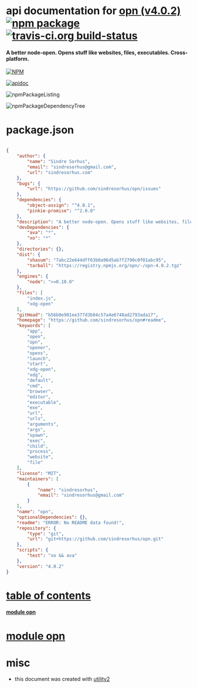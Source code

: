 # api documentation for  [opn (v4.0.2)](https://github.com/sindresorhus/opn#readme)  [![npm package](https://img.shields.io/npm/v/npmdoc-opn.svg?style=flat-square)](https://www.npmjs.org/package/npmdoc-opn) [![travis-ci.org build-status](https://api.travis-ci.org/npmdoc/node-npmdoc-opn.svg)](https://travis-ci.org/npmdoc/node-npmdoc-opn)
#### A better node-open. Opens stuff like websites, files, executables. Cross-platform.

[![NPM](https://nodei.co/npm/opn.png?downloads=true)](https://www.npmjs.com/package/opn)

[![apidoc](https://npmdoc.github.io/node-npmdoc-opn/build/screenCapture.buildNpmdoc.browser.%252Fhome%252Ftravis%252Fbuild%252Fnpmdoc%252Fnode-npmdoc-opn%252Ftmp%252Fbuild%252Fapidoc.html.png)](https://npmdoc.github.io/node-npmdoc-opn/build/apidoc.html)

![npmPackageListing](https://npmdoc.github.io/node-npmdoc-opn/build/screenCapture.npmPackageListing.svg)

![npmPackageDependencyTree](https://npmdoc.github.io/node-npmdoc-opn/build/screenCapture.npmPackageDependencyTree.svg)



# package.json

```json

{
    "author": {
        "name": "Sindre Sorhus",
        "email": "sindresorhus@gmail.com",
        "url": "sindresorhus.com"
    },
    "bugs": {
        "url": "https://github.com/sindresorhus/opn/issues"
    },
    "dependencies": {
        "object-assign": "^4.0.1",
        "pinkie-promise": "^2.0.0"
    },
    "description": "A better node-open. Opens stuff like websites, files, executables. Cross-platform.",
    "devDependencies": {
        "ava": "*",
        "xo": "*"
    },
    "directories": {},
    "dist": {
        "shasum": "7abc22e644dff63b0a96d5ab7f2790c0f01abc95",
        "tarball": "https://registry.npmjs.org/opn/-/opn-4.0.2.tgz"
    },
    "engines": {
        "node": ">=0.10.0"
    },
    "files": [
        "index.js",
        "xdg-open"
    ],
    "gitHead": "b56b0e981ee377d3b04c57a4e6748ad2793ada17",
    "homepage": "https://github.com/sindresorhus/opn#readme",
    "keywords": [
        "app",
        "open",
        "opn",
        "opener",
        "opens",
        "launch",
        "start",
        "xdg-open",
        "xdg",
        "default",
        "cmd",
        "browser",
        "editor",
        "executable",
        "exe",
        "url",
        "urls",
        "arguments",
        "args",
        "spawn",
        "exec",
        "child",
        "process",
        "website",
        "file"
    ],
    "license": "MIT",
    "maintainers": [
        {
            "name": "sindresorhus",
            "email": "sindresorhus@gmail.com"
        }
    ],
    "name": "opn",
    "optionalDependencies": {},
    "readme": "ERROR: No README data found!",
    "repository": {
        "type": "git",
        "url": "git+https://github.com/sindresorhus/opn.git"
    },
    "scripts": {
        "test": "xo && ava"
    },
    "version": "4.0.2"
}
```



# <a name="apidoc.tableOfContents"></a>[table of contents](#apidoc.tableOfContents)

#### [module opn](#apidoc.module.opn)



# <a name="apidoc.module.opn"></a>[module opn](#apidoc.module.opn)



# misc
- this document was created with [utility2](https://github.com/kaizhu256/node-utility2)

